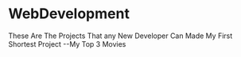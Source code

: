 # WebDevelopment
These Are The Projects That any New Developer Can Made
My First Shortest Project --My Top 3 Movies
